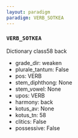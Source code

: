 ```yaml
---
layout: paradigm
paradigm: VERB_SOTKEA
---
```

### ` VERB_SOTKEA `

Dictionary class58 back
* grade_dir: weaken
* plurale_tantum: False
* pos: VERB
* stem_diphthong: None
* stem_vowel: None
* upos: VERB
* harmony: back
* kotus_av: None
* kotus_tn: 58
* clitics: False
* possessive: False
